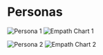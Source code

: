 # Personas

![Persona 1](https://user-images.githubusercontent.com/72778213/98742294-08204880-2363-11eb-9d04-bcc2c59459ef.jpg)
![Empath Chart 1](https://user-images.githubusercontent.com/72778213/98742467-5fbeb400-2363-11eb-8546-652676503e0b.jpg)

![Persona 2](https://user-images.githubusercontent.com/72778213/98742630-9dbbd800-2363-11eb-9bf8-283b6f847b66.jpg)
![Empath Chart 2](https://user-images.githubusercontent.com/72778213/98747092-a9ab9800-236b-11eb-92ca-95f49ebbf0dd.jpg)
